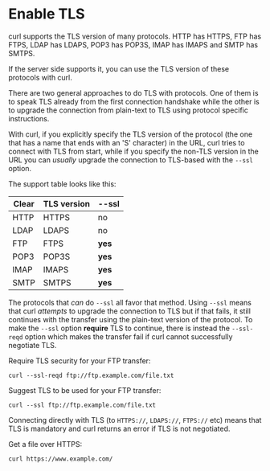 # Enable TLS

curl supports the TLS version of many protocols. HTTP has HTTPS, FTP has FTPS,
LDAP has LDAPS, POP3 has POP3S, IMAP has IMAPS and SMTP has SMTPS.

If the server side supports it, you can use the TLS version of these protocols
with curl.

There are two general approaches to do TLS with protocols. One of them is to
speak TLS already from the first connection handshake while the other is to
upgrade the connection from plain-text to TLS using protocol specific
instructions.

With curl, if you explicitly specify the TLS version of the protocol (the one
that has a name that ends with an 'S' character) in the URL, curl tries to
connect with TLS from start, while if you specify the non-TLS version in the
URL you can _usually_ upgrade the connection to TLS-based with the `--ssl`
option.

The support table looks like this:

| Clear  | TLS version | --ssl   |
|--------|-------------|---------|
| HTTP   | HTTPS       | no      |
| LDAP   | LDAPS       | no      |
| FTP    | FTPS        | **yes** |
| POP3   | POP3S       | **yes** |
| IMAP   | IMAPS       | **yes** |
| SMTP   | SMTPS       | **yes** |

The protocols that _can_ do `--ssl` all favor that method. Using `--ssl` means
that curl *attempts* to upgrade the connection to TLS but if that fails, it
still continues with the transfer using the plain-text version of the
protocol. To make the `--ssl` option **require** TLS to continue, there is
instead the `--ssl-reqd` option which makes the transfer fail if curl cannot
successfully negotiate TLS.

Require TLS security for your FTP transfer:

    curl --ssl-reqd ftp://ftp.example.com/file.txt

Suggest TLS to be used for your FTP transfer:

    curl --ssl ftp://ftp.example.com/file.txt

Connecting directly with TLS (to `HTTPS://`, `LDAPS://`, `FTPS://` etc) means that
TLS is mandatory and curl returns an error if TLS is not negotiated.

Get a file over HTTPS:

    curl https://www.example.com/

